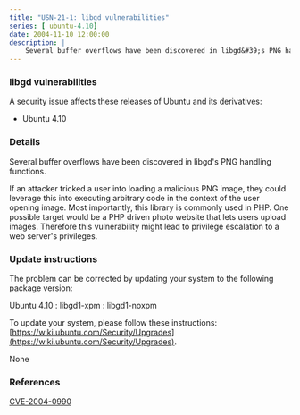 ```yaml
---
title: "USN-21-1: libgd vulnerabilities"
series: [ ubuntu-4.10]
date: 2004-11-10 12:00:00
description: |
    Several buffer overflows have been discovered in libgd&#39;s PNG handling functions.
--- 
```

 
### libgd vulnerabilities

A security issue affects these releases of Ubuntu and its derivatives:

* Ubuntu 4.10

### Details

Several buffer overflows have been discovered in libgd&#39;s PNG handling functions.

If an attacker tricked a user into loading a malicious PNG image, they could leverage this into executing arbitrary code in the context of the user opening image. Most importantly, this library is commonly used in PHP. One possible target would be a PHP driven photo website that lets users upload images. Therefore this vulnerability might lead to privilege escalation to a web server&#39;s privileges.

### Update instructions

The problem can be corrected by updating your system to the following package version:

Ubuntu 4.10
 : libgd1-xpm 
 : libgd1-noxpm 

To update your system, please follow these instructions: [https://wiki.ubuntu.com/Security/Upgrades](https://wiki.ubuntu.com/Security/Upgrades).

None

### References

 [CVE-2004-0990](http://people.ubuntu.com/~ubuntu-security/cve/CVE-2004-0990)
 
